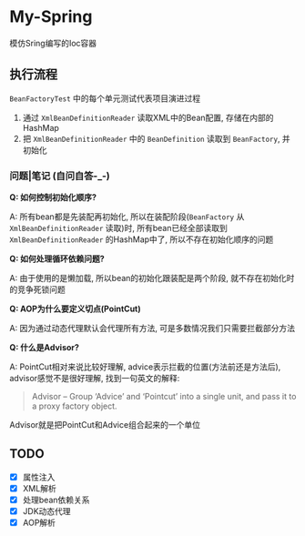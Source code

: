 My-Spring
==========

模仿Sring编写的Ioc容器

执行流程
-------

`BeanFactoryTest` 中的每个单元测试代表项目演进过程

1. 通过 `XmlBeanDefinitionReader` 读取XML中的Bean配置, 存储在内部的HashMap
2. 把 `XmlBeanDefinitionReader` 中的 `BeanDefinition` 读取到 `BeanFactory`, 并初始化

### 问题|笔记 (自问自答-_-)

**Q: 如何控制初始化顺序?**

A: 所有bean都是先装配再初始化, 所以在装配阶段(`BeanFactory` 从 `XmlBeanDefinitionReader` 读取)时,
所有bean已经全部读取到`XmlBeanDefinitionReader` 的HashMap中了, 所以不存在初始化顺序的问题

**Q: 如何处理循环依赖问题?**

A: 由于使用的是懒加载, 所以bean的初始化跟装配是两个阶段, 就不存在初始化时的竞争死锁问题

**Q: AOP为什么要定义切点(PointCut)**

A: 因为通过动态代理默认会代理所有方法, 可是多数情况我们只需要拦截部分方法

**Q: 什么是Advisor?**

A: PointCut相对来说比较好理解, advice表示拦截的位置(方法前还是方法后), advisor感觉不是很好理解,
找到一句英文的解释:

> Advisor – Group ‘Advice’ and ‘Pointcut’ into a single unit, and pass it to a proxy factory object.

Advisor就是把PointCut和Advice组合起来的一个单位

TODO
-----

- [x] 属性注入
- [x] XML解析
- [x] 处理bean依赖关系
- [x] JDK动态代理
- [x] AOP解析
